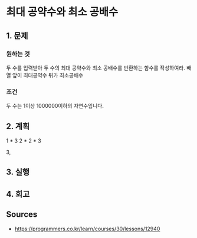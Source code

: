 # 최대 공약수와 최소 공배수

## 1. 문제

### 원하는 것

두 수를 입력받아 두 수의 최대 공약수와 최소 공배수를 반환하는 함수를 작성하여라.
배열 앞이 최대공약수 뒤가 최소공배수

### 조건

두 수는 1이상 1000000이하의 자연수입니다.

## 2. 계획

1 * 3     2 * 2 * 3

3, 


## 3. 실행

## 4. 회고

## Sources

* <https://programmers.co.kr/learn/courses/30/lessons/12940>